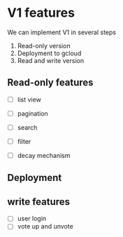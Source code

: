 # V1 features

We can implement V1 in several steps

1. Read-only version
1. Deployment to gcloud
2. Read and write version

## Read-only features

- [ ] list view
- [ ] pagination
- [ ] search
- [ ] filter
- [ ] decay mechanism


## Deployment

## write features

- [ ] user login
- [ ] vote up and unvote
